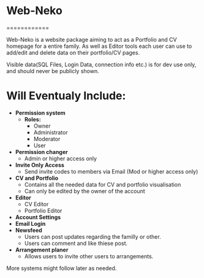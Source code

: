 # Web-Neko
============

Web-Neko is a website package aiming to act as a Portfolio and CV homepage for a entire family.
As well as Editor tools each user can use to add/edit and delete data on their portfolio/CV pages.

Visible data(SQL Files, Login Data, connection info etc.) is for dev use only, and should never be publicly shown.

Will Eventualy Include:
============

* **Permission system**
   * **Roles:**
      * Owner
      * Administrator
      * Moderator
      * User
* **Permission changer**
  * Admin or higher access only
* **Invite Only Access**
  * Send invite codes to members via Email (Mod or higher access only)
* **CV and Portfolio**
   * Contains all the needed data for CV and portfolio visualisation
   * Can only be edited by the owner of the account
* **Editor**
   * CV Editor
   * Portfolio Editor
* **Account Settings**
* **Email Login**
* **Newsfeed**
  * Users can post updates regarding the familly or other.
  * Users can comment and like thiese post.
* **Arrangement planer**
  * Allows users to invite other users to arrangements.
 
 
More systems might follow later as needed.
